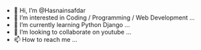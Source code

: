 - 👋 Hi, I’m @Hasnainsafdar
- 👀 I’m interested in Coding / Programming / Web Development ...
- 🌱 I’m currently learning Python Django ...
- 💞️ I’m looking to collaborate on youtube ...
- 📫 How to reach me ...

<!---
Hasnainsafdar/Hasnainsafdar is a ✨ special ✨ repository because its `README.md` (this file) appears on your GitHub profile.
You can click the Preview link to take a look at your changes.
--->
